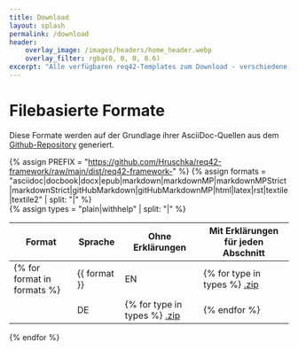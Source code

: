 ```yaml
---
title: Download
layout: splash
permalink: /download
header:
    overlay_image: /images/headers/home_header.webp
    overlay_filter: rgba(0, 0, 0, 0.6)
excerpt: "Alle verfügbaren req42-Templates zum Download - verschiedene Formate für verschiedene Tools"
---
```


# Filebasierte Formate

Diese Formate werden auf der Grundlage ihrer AsciiDoc-Quellen aus dem [Github-Repository](https://github.com/Hruschka/req42-framework/) generiert.

{% assign PREFIX = "https://github.com/Hruschka/req42-framework/raw/main/dist/req42-framework-" %}
{% assign formats = "asciidoc|docbook|docx|epub|markdown|markdownMP|markdownMPStrict|markdownStrict|gitHubMarkdown|gitHubMarkdownMP|html|latex|rst|textile|textile2" | split: "|"  %}  
{% assign types = "plain|withhelp" | split: "|"  %}

| Format | Sprache | Ohne Erklärungen | Mit Erklärungen für jeden Abschnitt |
|--------|----------|-------|-----------| 
{% for format in formats %}| {{ format }} | EN | {% for type in types %} [.zip]({{PREFIX}}EN-{{type}}-{{format}}.zip)|{% endfor %}
|  | DE | {% for type in types %} [.zip]({{PREFIX}}DE-{{type}}-{{format}}.zip) |{% endfor %}
{% endfor %}


